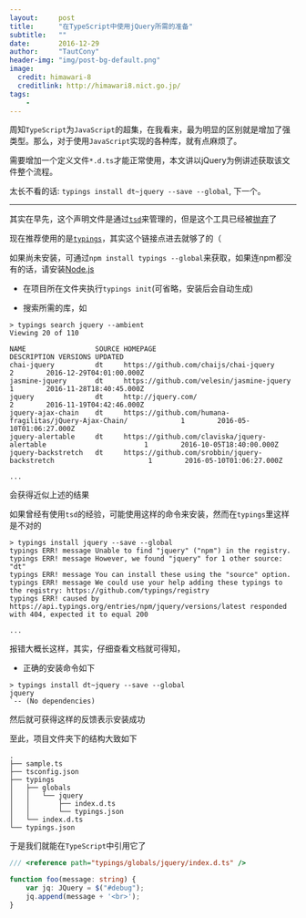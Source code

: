 ```yaml
---
layout:     post
title:      "在TypeScript中使用jQuery所需的准备"
subtitle:   ""
date:       2016-12-29
author:     "TautCony"
header-img: "img/post-bg-default.png"
image:
  credit: himawari-8
  creditlink: http://himawari8.nict.go.jp/
tags:
    - 
---
```


周知`TypeScript`为`JavaScript`的超集，在我看来，最为明显的区别就是增加了强类型。那么，对于使用`JavaScript`实现的各种库，就有点麻烦了。

需要增加一个定义文件`*.d.ts`才能正常使用，本文讲以jQuery为例讲述获取该文件整个流程。

<!--more-->

太长不看的话: `typings install dt~jquery --save --global`, 下一个。

-----

其实在早先，这个声明文件是通过[`tsd`](https://github.com/DefinitelyTyped/tsd)来管理的，但是这个工具已经被[抛弃](https://github.com/DefinitelyTyped/tsd/issues/269)了

现在推荐使用的是[`typings`](https://github.com/typings/typings)，其实这个链接点进去就够了的（

如果尚未安装，可通过`npm install typings --global`来获取，如果连npm都没有的话，请安装[Node.js](https://nodejs.org/)

- 在项目所在文件夹执行`typings init`(可省略，安装后会自动生成)

- 搜索所需的库，如

```
> typings search jquery --ambient
Viewing 20 of 110

NAME                 SOURCE HOMEPAGE                                                DESCRIPTION VERSIONS UPDATED
chai-jquery          dt     https://github.com/chaijs/chai-jquery                               2        2016-12-29T04:01:00.000Z
jasmine-jquery       dt     https://github.com/velesin/jasmine-jquery                           1        2016-11-28T18:40:45.000Z
jquery               dt     http://jquery.com/                                                  2        2016-11-19T04:42:46.000Z
jquery-ajax-chain    dt     https://github.com/humana-fragilitas/jQuery-Ajax-Chain/             1        2016-05-10T01:06:27.000Z
jquery-alertable     dt     https://github.com/claviska/jquery-alertable                        1        2016-10-05T18:40:00.000Z
jquery-backstretch   dt     https://github.com/srobbin/jquery-backstretch                       1        2016-05-10T01:06:27.000Z

...
```
会获得近似上述的结果

如果曾经有使用`tsd`的经验，可能使用这样的命令来安装，然而在`typings`里这样是不对的

```
> typings install jquery --save --global
typings ERR! message Unable to find "jquery" ("npm") in the registry.
typings ERR! message However, we found "jquery" for 1 other source: "dt"
typings ERR! message You can install these using the "source" option.
typings ERR! message We could use your help adding these typings to the registry: https://github.com/typings/registry
typings ERR! caused by https://api.typings.org/entries/npm/jquery/versions/latest responded with 404, expected it to equal 200

...
```
报错大概长这样，其实，仔细查看文档就可得知，

- 正确的安装命令如下

```
> typings install dt~jquery --save --global
jquery
`-- (No dependencies)
```
然后就可获得这样的反馈表示安装成功

至此，项目文件夹下的结构大致如下

```
.
├── sample.ts
├── tsconfig.json
├── typings
│   ├── globals
│   │   └── jquery
│   │       ├── index.d.ts
│   │       └── typings.json
│   └── index.d.ts
└── typings.json
```
于是我们就能在`TypeScript`中引用它了

```ts
/// <reference path="typings/globals/jquery/index.d.ts" />

function foo(message: string) {
    var jq: JQuery = $("#debug");
    jq.append(message + '<br>');
}
```